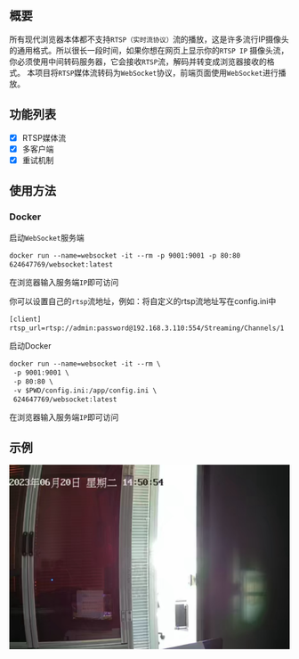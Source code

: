 概要
---
所有现代浏览器本体都不支持`RTSP（实时流协议）`流的播放，这是许多流行IP摄像头的通用格式。所以很长一段时间，如果你想在网页上显示你的`RTSP IP` 摄像头流，你必须使用中间转码服务器，它会接收`RTSP`流，解码并转变成浏览器接收的格式。
本项目将`RTSP`媒体流转码为`WebSocket`协议，前端页面使用`WebSocket`进行播放。
## 功能列表
- [x] RTSP媒体流
- [x] 多客户端
- [x] 重试机制
## 使用方法
### Docker
启动`WebSocket`服务端
```
docker run --name=websocket -it --rm -p 9001:9001 -p 80:80 624647769/websocket:latest
```
在浏览器输入服务端`IP`即可访问

你可以设置自己的`rtsp`流地址，例如：将自定义的rtsp流地址写在config.ini中
```editorconfig
[client]
rtsp_url=rtsp://admin:password@192.168.3.110:554/Streaming/Channels/1
```
启动Docker
```
docker run --name=websocket -it --rm \
 -p 9001:9001 \
 -p 80:80 \
 -v $PWD/config.ini:/app/config.ini \
 624647769/websocket:latest
```
在浏览器输入服务端`IP`即可访问
## 示例
![图片1](images/1.png)